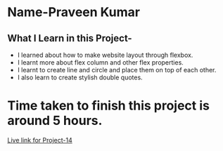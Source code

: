 # Name-Praveen Kumar 

 ## What I Learn in this Project-


- I learned about how to make website layout through flexbox.
- I learnt more about flex column and other flex properties.
- I learnt to create line and circle and place them on top of each other.
- I also learn to create stylish double quotes.



# Time taken to finish this project is around 5 hours.

[Live link for Project-14]()


